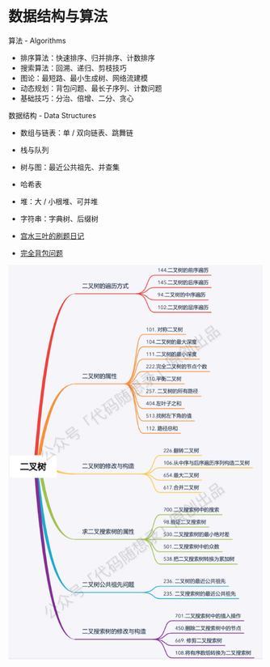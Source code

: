 # 数据结构与算法

算法 - Algorithms&#x20;

* 排序算法：快速排序、归并排序、计数排序&#x20;
* 搜索算法：回溯、递归、剪枝技巧&#x20;
* 图论：最短路、最小生成树、网络流建模&#x20;
* 动态规划：背包问题、最长子序列、计数问题&#x20;
* 基础技巧：分治、倍增、二分、贪心&#x20;

数据结构 - Data Structures&#x20;

* 数组与链表：单 / 双向链表、跳舞链&#x20;
* 栈与队列&#x20;
* 树与图：最近公共祖先、并查集&#x20;
* 哈希表
* 堆：大 / 小根堆、可并堆&#x20;
* 字符串：字典树、后缀树



* [宫水三叶的刷题日记](https://github.com/SharingSource/LogicStack-LeetCode/tree/main/PDF)
* [完全背包问题](https://leetcode-cn.com/problems/coin-change/solution/dai-ma-sui-xiang-lu-dai-ni-xue-tou-wan-q-80r7/)

![](<.gitbook/assets/image (13) (1).png>)

